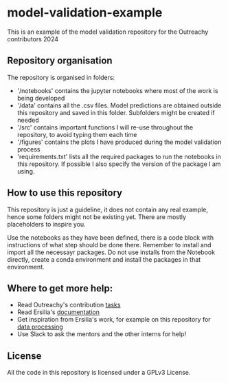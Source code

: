 # model-validation-example
This is an example of the model validation repository for the Outreachy contributors 2024

## Repository organisation
The repository is organised in folders:
- '/notebooks' contains the jupyter notebooks where most of the work is being developed
- '/data' contains all the .csv files. Model predictions are obtained outside this repository and saved in this folder. Subfolders might be created if needed
- '/src' contains important functions I will re-use throughout the repository, to avoid typing them each time
- '/figures' contains the plots I have produced during the model validation process
- 'requirements.txt' lists all the required packages to run the notebooks in this repository. If possible I also specify the version of the package I am using.

## How to use this repository
This repository is just a guideline, it does not contain any real example, hence some folders might not be existing yet. There are mostly placeholders to inspire you.

Use the notebooks as they have been defined, there is a code block with instructions of what step should be done there. Remember to install and import all the necessayr packages. Do not use installs from the Notebook directly, create a conda environment and install the packages in that environment. 

## Where to get more help:
- Read Outreachy's contribution [tasks](https://ersilia.gitbook.io/ersilia-book/contributors/internships/outreachy-summer-2024)
- Read Ersilia's [documentation](https://ersilia.gitbook.io/ersilia-book)
- Get inspiration from Ersilia's work, for example on this repository for [data processing](https://github.com/ersilia-os/open-data-cleaning)
- Use Slack to ask the mentors and the other interns for help!

## License
All the code in this repository is licensed under a GPLv3 License.
